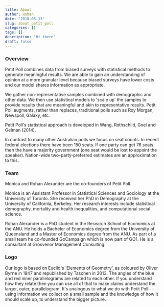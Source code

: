 ```yaml
---
title: About
author: Rohan
date: '2018-05-13'
slug: about_petit_poll
categories: []
tags: []
description: "Hi there"
draft: false
---
```



### Overview
Petit Poll combines data from biased surveys with statistical methods to generate meaningful results. We are able to gain an understanding of opinion at a more granular level because biased surveys have lower costs and our model shares information as appropriate.

We gather non-representative samples combined with demographic and other data. We then use statistical models to 'scale up' the samples to provide results that are meaningful and akin to representative results. Petit Poll augments, rather than replaces, traditional polls such as Roy Morgan, Newspoll, Galaxy, etc.

Petit Poll's statistical approach is developed in Wang, Rothschild, Goel and Gelman (2014). 

In contrast to many other Australian polls we focus on seat counts. In recent federal elections there have been 150 seats. If one party can get 76 seats then the have a majority government (one seat would be lost to appoint the speaker). Nation-wide two-party-preferred estimates are an approximation to this.

### Team

Monica and Rohan Alexander are the co-founders of Petit Poll. 

Monica is an Assistant Professor in Statistical Sciences and Sociology at the University of Toronto. She received her PhD in Demography at the University of California, Berkeley. Her research interests include statistical demography, mortality and health inequalities, and computational social science.



Rohan Alexander is a PhD student in the Research School of Economics at the ANU. He holds a Bachelor of Economics degree from the University of Queensland and a Master of Economics degree from the ANU. As part of a small team he co-founded GoCampaign which is now part of GO1. He is a consultant at Grosvenor Management Consulting.


### Logo
Our logo is based on Euclid's 'Elements of Geometry', as coloured by Oliver Byrne in 1847 and republished by Taschen in 2013. The angles of the blue and red inner parallelograms are related to each other. If you understand how they relate then you can use all of that to make claims understand the larger, outer, parallelogram. It's analogous to what we do with Petit Poll -- using information we collect on a small sample and the knowledge of how it should scale up, to understand the bigger picture.